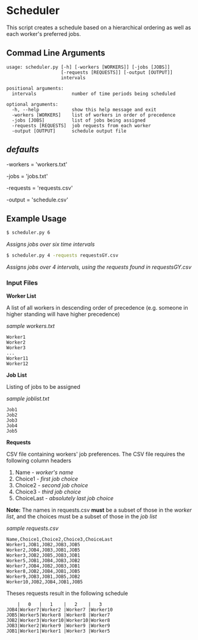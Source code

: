 # Scheduler

This script creates a schedule based on a hierarchical ordering as well as each worker's preferred jobs.


Commad Line Arguments
----------------------
```
usage: scheduler.py [-h] [-workers [WORKERS]] [-jobs [JOBS]]
                    [-requests [REQUESTS]] [-output [OUTPUT]]
                    intervals

positional arguments:
  intervals             number of time periods being scheduled

optional arguments:
  -h, --help            show this help message and exit
  -workers [WORKERS]    list of workers in order of precedence
  -jobs [JOBS]          list of jobs being assigned
  -requests [REQUESTS]  job requests from each worker
  -output [OUTPUT]      schedule output file

```

*defaults*
-----------
-workers = 'workers.txt'

-jobs = 'jobs.txt'

-requests = 'requests.csv'

-output = 'schedule.csv'


Example Usage
--------------
```bash
$ scheduler.py 6
```
_Assigns jobs over six time intervals_


```bash
$ scheduler.py 4 -requests requestsGY.csv
```
_Assigns jobs over 4 intervals, using the requests found in requestsGY.csv_

### Input Files

**Worker List**

A list of all workers in descending order of precedence (e.g. someone in higher standing will have higher precedence)

_sample workers.txt_
```
Worker1
Worker2 
Worker3 
...
Worker11
Worker12
```
**Job List**

Listing of jobs to be assigned

_sample joblist.txt_

```
Job1
Job2
Job3
Job4
Job5
```

**Requests**

CSV file containing workers' job preferences. The CSV file requires the following column headers

1. Name - _worker's name_
2. Choice1 - _first job choice_
3. Choice2 - _second job choice_
4. Choice3 - _third job choice_
5. ChoiceLast - _absolutely last job choice_

**Note:** The names in requests.csv **must** be a subset of those in the _worker list_, and the choices must be a subset of those in the _job list_

_sample requests.csv_

```
Name,Choice1,Choice2,Choice3,ChoiceLast
Worker1,JOB1,JOB2,JOB3,JOB5
Worker2,JOB4,JOB3,JOB1,JOB5
Worker3,JOB2,JOB5,JOB3,JOB1
Worker5,JOB1,JOB4,JOB3,JOB2
Worker7,JOB4,JOB2,JOB3,JOB1
Worker8,JOB2,JOB4,JOB1,JOB5
Worker9,JOB3,JOB1,JOB5,JOB2
Worker10,JOB2,JOB4,JOB1,JOB5
```

Theses requests result in the following schedule

```
    |   0   |   1    |   2    |   3    
JOB4|Worker7|Worker2 |Worker7 |Worker10
JOB5|Worker5|Worker8 |Worker8 |Worker7
JOB2|Worker3|Worker10|Worker10|Worker8
JOB3|Worker2|Worker9 |Worker9 |Worker9
JOB1|Worker1|Worker1 |Worker3 |Worker5
```



